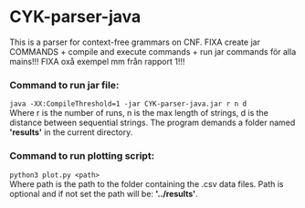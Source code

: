 # CYK-parser-java
This is a parser for context-free grammars on CNF.
 FIXA create jar COMMANDS + compile and execute commands + run jar commands för alla mains!!!
 FIXA oxå exempel mm från rapport 1!!!
### Command to run jar file:
`java -XX:CompileThreshold=1 -jar CYK-parser-java.jar r n d` <br>
Where r is the number of runs, n is the max length of strings, d is the distance between sequential strings.
The program demands a folder named **'results'** in the current directory.

### Command to run plotting script:
`python3 plot.py <path>` <br>
Where path is the path to the folder containing the .csv data files.
Path is optional and if not set the path will be: **'../results'**.
